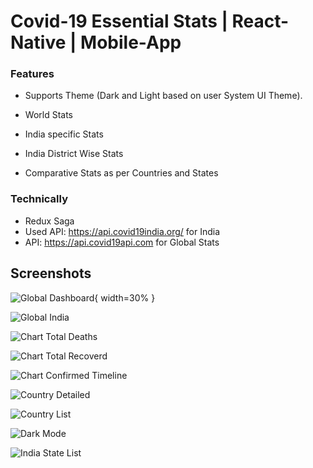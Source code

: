 # Covid-19 Essential Stats | React-Native | Mobile-App


### Features
 - Supports Theme (Dark and Light based on user System UI Theme).

- World Stats
- India specific Stats
- India District Wise Stats
- Comparative Stats as per Countries and States


### Technically
- Redux Saga
- Used API: https://api.covid19india.org/ for India
- API: https://api.covid19api.com for Global Stats



## Screenshots

![Global Dashboard](https://github.com/naheed-shamim/covid19-react-native/blob/master/screenshots/DashboardGlobal.png?raw=true){ width=30% }

![Global India](https://github.com/naheed-shamim/covid19-react-native/blob/master/screenshots/DashboardIndia.png?raw=true)

![Chart Total Deaths](https://github.com/naheed-shamim/covid19-react-native/blob/master/screenshots/ChartDeathsTotal.png?raw=true)

![Chart Total Recoverd](https://github.com/naheed-shamim/covid19-react-native/blob/master/screenshots/ChartRecovered.png?raw=true)

![Chart Confirmed Timeline](https://github.com/naheed-shamim/covid19-react-native/blob/master/screenshots/TimeLine.png?raw=true)

![Country Detailed](https://github.com/naheed-shamim/covid19-react-native/blob/master/screenshots/CountryDetail.png?raw=true)

![Country List](https://github.com/naheed-shamim/covid19-react-native/blob/master/screenshots/CountryList.png?raw=true)

![Dark Mode](https://github.com/naheed-shamim/covid19-react-native/blob/master/screenshots/DarkModeSearch.png?raw=true)

![India State List](https://github.com/naheed-shamim/covid19-react-native/blob/master/screenshots/IndiaList.png?raw=true)



